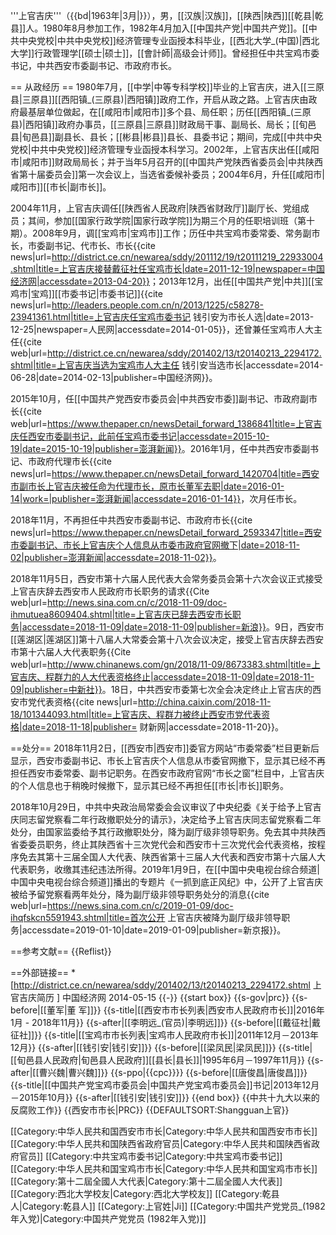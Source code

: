 '''上官吉庆'''（{{bd|1963年|3月|}}），男，[[汉族|汉族]]，[[陕西|陕西]][[乾县|乾县]]人。1980年8月参加工作，1982年4月加入[[中国共产党|中国共产党]]。[[中共中央党校|中共中央党校]]经济管理专业函授本科毕业，[[西北大学_(中国)|西北大学]]行政管理学[[硕士|硕士]]，[[會計師|高级会计师]]。曾经担任中共宝鸡市委书记，中共西安市委副书记、市政府市长。

== 从政经历 ==
1980年7月，[[中学|中等专科学校]]毕业的上官吉庆，进入[[三原县|三原县]][[西阳镇_(三原县)|西阳镇]]政府工作，开启从政之路。上官吉庆由政府最基层单位做起，在[[咸阳市|咸阳市]]多个县、局任职；历任[[西阳镇_(三原县)|西阳镇]]政府办事员，[[三原县|三原县]]财政局干事、副局长、局长；[[旬邑县|旬邑县]]副县长、县长；[[彬县|彬县]]县长、县委书记；期间，完成[[中共中央党校|中共中央党校]]经济管理专业函授本科学习。2002年，上官吉庆出任[[咸阳市|咸阳市]]财政局局长；并于当年5月召开的[[中国共产党陕西省委员会|中共陕西省第十届委员会]]第一次会议上，当选省委候补委员；2004年6月，升任[[咸阳市|咸阳市]][[市长|副市长]]。

2004年11月，上官吉庆调任[[陕西省人民政府|陕西省财政厅]]副厅长、党组成员；其间，参加[[国家行政学院|国家行政学院]]为期三个月的任职培训班（第十期）。2008年9月，调[[宝鸡市|宝鸡市]]工作；历任中共宝鸡市委常委、常务副市长，市委副书记、代市长、市长<ref>{{cite news|url=http://district.ce.cn/newarea/sddy/201112/19/t20111219_22933004.shtml|title=上官吉庆接替戴征社任宝鸡市长|date=2011-12-19|newspaper=中国经济网|accessdate=2013-04-20}}</ref>；2013年12月，出任[[中国共产党|中共]][[宝鸡市|宝鸡]][[市委书记|市委书记]]<ref>{{cite news|url=http://leaders.people.com.cn/n/2013/1225/c58278-23941361.html|title=上官吉庆任宝鸡市委书记 钱引安为市长人选|date=2013-12-25|newspaper=人民网|accessdate=2014-01-05}}</ref>，还曾兼任宝鸡市人大主任<ref>{{cite web|url=http://district.ce.cn/newarea/sddy/201402/13/t20140213_2294172.shtml|title=上官吉庆当选为宝鸡市人大主任 钱引安当选市长|accessdate=2014-06-28|date=2014-02-13|publisher=中国经济网}}</ref>。

2015年10月，任[[中国共产党西安市委员会|中共西安市委]]副书记、市政府副市长<ref>{{cite web|url=https://www.thepaper.cn/newsDetail_forward_1386841|title=上官吉庆任西安市委副书记，此前任宝鸡市委书记|accessdate=2015-10-19|date=2015-10-19|publisher=澎湃新闻}}</ref>。2016年1月，任中共西安市委副书记、市政府代理市长<ref>{{cite news|url=https://www.thepaper.cn/newsDetail_forward_1420704|title=西安市副市长上官吉庆被任命为代理市长，原市长董军去职|date=2016-01-14|work=|publisher=澎湃新闻|accessdate=2016-01-14}}</ref>，次月任市长。

2018年11月，不再担任中共西安市委副书记、市政府市长<ref>{{cite news|url=https://www.thepaper.cn/newsDetail_forward_2593347|title=西安市委副书记、市长上官吉庆个人信息从市委市政府官网撤下|date=2018-11-02|publisher=澎湃新闻|accessdate=2018-11-02}}</ref>。

2018年11月5日，西安市第十六届人民代表大会常务委员会第十六次会议正式接受上官吉庆辞去西安市人民政府市长职务的请求<ref>{{Cite web|url=http://news.sina.com.cn/c/2018-11-09/doc-ihmutuea8609404.shtml|title=上官吉庆已辞去西安市长职务|accessdate=2018-11-09|date=2018-11-09|publisher=新浪}}</ref>。9日，西安市[[莲湖区|莲湖区]]第十八届人大常委会第十八次会议决定，接受上官吉庆辞去西安市第十六届人大代表职务<ref>{{Cite web|url=http://www.chinanews.com/gn/2018/11-09/8673383.shtml|title=上官吉庆、程群力的人大代表资格终止|accessdate=2018-11-09|date=2018-11-09|publisher=中新社}}</ref>。18日，中共西安市委第七次全会决定终止上官吉庆的西安市党代表资格<ref>{{cite news|url=http://china.caixin.com/2018-11-18/101344093.html|title=上官吉庆、程群力被终止西安市党代表资格|date=2018-11-18|publisher= 财新网|accessdate=2018-11-20}}</ref>。

==处分==
2018年11月2日，[[西安市|西安市]]委官方网站“市委常委”栏目更新后显示，西安市委副书记、市长上官吉庆个人信息从市委官网撤下，显示其已经不再担任西安市委常委、副书记职务。在西安市政府官网“市长之窗”栏目中，上官吉庆的个人信息也于稍晚时候撤下，显示其已经不再担任[[市长|市长]]职务。

2018年10月29日，中共中央政治局常委会会议审议了中央纪委《关于给予上官吉庆同志留党察看二年行政撤职处分的请示》，决定给予上官吉庆同志留党察看二年处分，由国家监委给予其行政撤职处分，降为副厅级非领导职务。免去其中共陕西省委委员职务，终止其陕西省十三次党代会和西安市十三次党代会代表资格，按程序免去其第十三届全国人大代表、陕西省第十三届人大代表和西安市第十六届人大代表职务，收缴其违纪违法所得。2019年1月9日，在[[中国中央电视台综合频道|中国中央电视台综合频道]]播出的专题片《一抓到底正风纪》中，公开了上官吉庆被给予留党察看两年处分，降为副厅级非领导职务处分的消息<ref>{{cite web|url=https://news.sina.com.cn/c/2019-01-09/doc-ihqfskcn5591943.shtml|title=首次公开 上官吉庆被降为副厅级非领导职务|accessdate=2019-01-10|date=2019-01-09|publisher=新京报}}</ref>。

==参考文献==
{{Reflist}}

==外部链接==
*[http://district.ce.cn/newarea/sddy/201402/13/t20140213_2294172.shtml 上官吉庆简历 ] 中国经济网 2014-05-15
{{-}}
{{start box}}
{{s-gov|prc}}
{{s-before|[[董军|董 军]]}}
{{s-title|[[西安市市长列表|西安市人民政府市长]]|2016年1月 - 2018年11月}}
{{s-after|[[李明远_(官员)|李明远]]}}
{{s-before|[[戴征社|戴征社]]}}
{{s-title|[[宝鸡市市长列表|宝鸡市人民政府市长]]|2011年12月－2013年12月}}
{{s-after|[[钱引安|钱引安]]}}
{{s-before|[[梁凤民|梁凤民]]}}
{{s-title|[[旬邑县人民政府|旬邑县人民政府]][[县长|县长]]|1995年6月－1997年11月}}
{{s-after|[[曹兴魏|曹兴魏]]}}
{{s-ppo|{{cpc}}}}
{{s-before|[[唐俊昌|唐俊昌]]}}
{{s-title|[[中国共产党宝鸡市委员会|中国共产党宝鸡市委员会]]书记|2013年12月－2015年10月}}
{{s-after|[[钱引安|钱引安]]}}
{{end box}}
{{中共十九大以来的反腐败工作}}
{{西安市市长|PRC}}
{{DEFAULTSORT:Shangguan上官}}

[[Category:中华人民共和国西安市市长|Category:中华人民共和国西安市市长]]
[[Category:中华人民共和国陕西省政府官员|Category:中华人民共和国陕西省政府官员]]
[[Category:中共宝鸡市委书记|Category:中共宝鸡市委书记]]
[[Category:中华人民共和国宝鸡市市长|Category:中华人民共和国宝鸡市市长]]
[[Category:第十二屆全國人大代表|Category:第十二屆全國人大代表]]
[[Category:西北大学校友|Category:西北大学校友]]
[[Category:乾县人|Category:乾县人]]
[[Category:上官姓|Ji]]
[[Category:中国共产党党员_(1982年入党)|Category:中国共产党党员 (1982年入党)]]